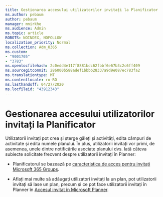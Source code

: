 ```yaml
---
title: Gestionarea accesului utilizatorilor invitați la Planificator
ms.author: pebaum
author: pebaum
manager: mnirkhe
ms.audience: Admin
ms.topic: article
ROBOTS: NOINDEX, NOFOLLOW
localization_priority: Normal
ms.collection: Adm_O365
ms.custom:
- "9001705"
- "3783"
ms.openlocfilehash: 2c0edd4e117f8881bdc62fbbf6e67b3c2c6ff409
ms.sourcegitcommit: 286000b588adef1bbbb28337a9d9e087ec783fa2
ms.translationtype: MT
ms.contentlocale: ro-RO
ms.lasthandoff: 04/27/2020
ms.locfileid: "43912343"
---
```

# <a name="manage-guest-user-access-to-planner"></a>Gestionarea accesului utilizatorilor invitați la Planificator

Utilizatorii invitați pot crea și șterge găleți și activități, edita câmpuri de activitate și edita numele planului. În plus, utilizatorii invitați vor primi, de asemenea, unele dintre notificările asociate planului dvs. Iată câteva subiecte solicitate frecvent despre utilizatorii invitați în Planner:

- Planificatorul se bazează pe [caracteristica de acces pentru invitați Microsoft 365 Groups](https://support.office.com/article/Adding-guests-to-Office-365-Groups-bfc7a840-868f-4fd6-a390-f347bf51aff6). 

- Aflați mai multe să adăugați utilizatori invitați la un plan, pot utilizatorii invitați să lase un plan, precum și ce pot face utilizatorii invitați în Planner în [Accesul invitat în Microsoft Planner](https://support.office.com/article/Guest-access-in-Microsoft-Planner-cc5d7f96-dced-4da4-ab62-08c72d9759c6).
